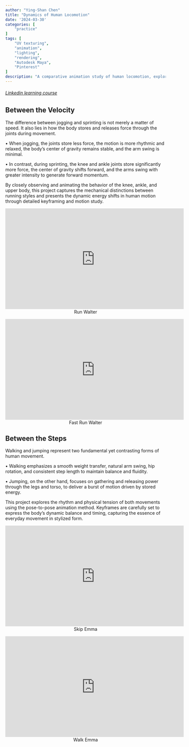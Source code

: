 ```yaml
---
author: "Ying-Shan Chen"
title: "Dynamics of Human Locomotion"
date: '2024-03-30'
categories: [
    "practice"
]
tags: [
    "UV texturing",
    "animation",
    "lighting",
    "rendering",
    "Autodesk Maya",
    "Pinterest"
]
description: "A comparative animation study of human locomotion, exploring the mechanical and expressive differences between jogging, sprinting, walking, and jumping. Through careful keyframing, the project highlights how body posture, joint force, and rhythm vary across movement styles."
---
```

<h6><a href="https://www.linkedin.com/learning/character-animation-locomotion"> Linkedin learning course </a></h6>

<h2> Between the Velocity </h2>
The difference between jogging and sprinting is not merely a matter of speed. It also lies in how the body stores and releases force through the joints during movement.

• When jogging, the joints store less force, the motion is more rhythmic and relaxed, the body’s center of gravity remains stable, and the arm swing is minimal.

• In contrast, during sprinting, the knee and ankle joints store significantly more force, the center of gravity shifts forward, and the arms swing with greater intensity to generate forward momentum.

By closely observing and animating the behavior of the knee, ankle, and upper body, this project captures the mechanical distinctions between running styles and presents the dynamic energy shifts in human motion through detailed keyframing and motion study.

<p align="center">
    <iframe width="560" height="315" src="https://www.youtube.com/embed/ljmjv1b2vIg?si=jHvnzsmPxJCsZdrC&autoplay=1&loop=1&playlist=ljmjv1b2vIg" title="YouTube video player" frameborder="0" allow="accelerometer; autoplay; clipboard-write; encrypted-media; gyroscope; picture-in-picture; web-share" referrerpolicy="strict-origin-when-cross-origin" allowfullscreen></iframe>
    <br>Run Walter
</p>

<p align="center">
    <iframe width="560" height="315" src="https://www.youtube.com/embed/_fuJwJJ8Bl0?si=am5l7fW3Y6zD9EOW&autoplay=1&loop=1&playlist=_fuJwJJ8Bl0" title="YouTube video player" frameborder="0" allow="accelerometer; autoplay; clipboard-write; encrypted-media; gyroscope; picture-in-picture; web-share" referrerpolicy="strict-origin-when-cross-origin" allowfullscreen></iframe>
    <br>Fast Run Walter
</p>

<h2> Between the Steps </h2>
Walking and jumping represent two fundamental yet contrasting forms of human movement.

• Walking emphasizes a smooth weight transfer, natural arm swing, hip rotation, and consistent step length to maintain balance and fluidity.

• Jumping, on the other hand, focuses on gathering and releasing power through the legs and torso, to deliver a burst of motion driven by stored energy.

This project explores the rhythm and physical tension of both movements using the pose-to-pose animation method. Keyframes are carefully set to express the body’s dynamic balance and timing, capturing the essence of everyday movement in stylized form.

<p align="center">
    <iframe width="560" height="315" src="https://www.youtube.com/embed/HOG0QN0hx9c?si=_VVUo9y6Rv1bgtg6&autoplay=1&loop=1&playlist=HOG0QN0hx9c" title="YouTube video player" frameborder="0" allow="accelerometer; autoplay; clipboard-write; encrypted-media; gyroscope; picture-in-picture; web-share" referrerpolicy="strict-origin-when-cross-origin" allowfullscreen></iframe>
    <br>Skip Emma
</p>

<p align="center">
    <iframe width="560" height="315" src="https://www.youtube.com/embed/cupHBaB5Y8o?si=HkI0FGNi_C0ktpWA&autoplay=1&loop=1&playlist=cupHBaB5Y8o" title="YouTube video player" frameborder="0" allow="accelerometer; autoplay; clipboard-write; encrypted-media; gyroscope; picture-in-picture; web-share" referrerpolicy="strict-origin-when-cross-origin" allowfullscreen></iframe>
    <br>Walk Emma
</p>